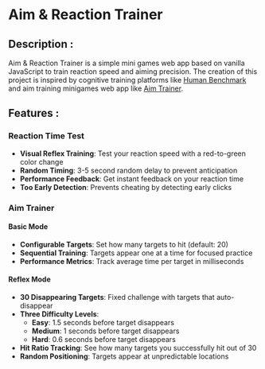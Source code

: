 # Aim & Reaction Trainer 
## Description :
Aim & Reaction Trainer is a simple mini games web app based on vanilla JavaScript to train reaction speed and aiming precision. The creation of this project is inspired by cognitive training platforms like [Human Benchmark](https://humanbenchmark.com/) and aim training minigames web app like [Aim Trainer](https://aimtrainer.io/).
## Features :
### Reaction Time Test
- **Visual Reflex Training**: Test your reaction speed with a red-to-green color change
- **Random Timing**: 3-5 second random delay to prevent anticipation
- **Performance Feedback**: Get instant feedback on your reaction time 
- **Too Early Detection**: Prevents cheating by detecting early clicks

### Aim Trainer
#### Basic Mode
- **Configurable Targets**: Set how many targets to hit (default: 20)
- **Sequential Training**: Targets appear one at a time for focused practice
- **Performance Metrics**: Track average time per target in milliseconds

#### Reflex Mode
- **30 Disappearing Targets**: Fixed challenge with targets that auto-disappear
- **Three Difficulty Levels**:
  - **Easy**: 1.5 seconds before target disappears
  - **Medium**: 1 seconds before target disappears  
  - **Hard**: 0.6 seconds before target disappears
- **Hit Ratio Tracking**: See how many targets you successfully hit out of 30
- **Random Positioning**: Targets appear at unpredictable locations
